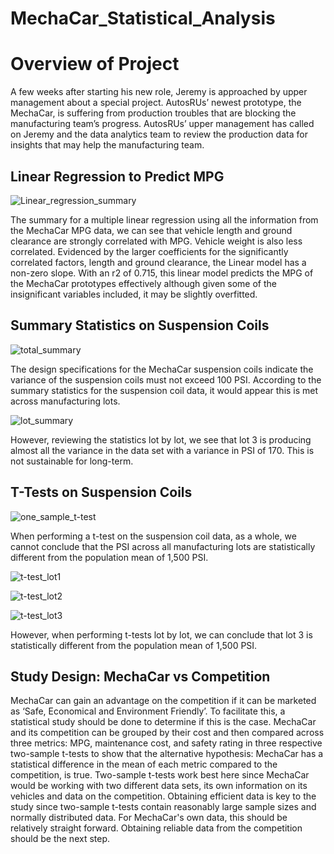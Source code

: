# MechaCar_Statistical_Analysis


# Overview of Project

A few weeks after starting his new role, Jeremy is approached by upper management about a special project. AutosRUs’ newest prototype, the MechaCar, is suffering from production troubles that are blocking the manufacturing team’s progress. AutosRUs’ upper management has called on Jeremy and the data analytics team to review the production data for insights that may help the manufacturing team.


## Linear Regression to Predict MPG


![Linear_regression_summary](https://user-images.githubusercontent.com/101373142/175792554-778361d0-9b70-4a87-8f64-c53cdcf6b646.png)



The summary for a multiple linear regression using all the information from the MechaCar MPG data, we can see that vehicle length and ground clearance are strongly correlated with MPG.  Vehicle weight is also less correlated.  Evidenced by the larger coefficients for the significantly correlated factors, length and ground clearance, the Linear model has a non-zero slope. With an r2 of 0.715, this linear model predicts the MPG of the MechaCar prototypes effectively although given some of the insignificant variables included, it may be slightly overfitted.



## Summary Statistics on Suspension Coils

![total_summary](https://user-images.githubusercontent.com/101373142/175792409-ac00401a-5959-41e3-8823-27ab79d1c235.png)


The design specifications for the MechaCar suspension coils indicate the variance of the suspension coils must not exceed 100 PSI.  According to the summary statistics for the suspension coil data, it would appear this is met across manufacturing lots.


![lot_summary](https://user-images.githubusercontent.com/101373142/175792419-f52a5296-47bc-451a-a0d7-7b152b14b2fe.png)


However, reviewing the statistics lot by lot, we see that lot 3 is producing almost all the variance in the data set with a variance in PSI of 170. This is not sustainable for long-term.


## T-Tests on Suspension Coils


![one_sample_t-test](https://user-images.githubusercontent.com/101373142/175792461-2cbf0e11-fa45-4840-9ac9-7881dc70d810.png)

When performing a t-test on the suspension coil data,  as a whole, we cannot conclude that the PSI across all manufacturing lots are statistically different from the population mean of 1,500 PSI.


![t-test_lot1](https://user-images.githubusercontent.com/101373142/175792475-d470dc41-6cb7-4273-8b08-1e291fa237ea.png)



![t-test_lot2](https://user-images.githubusercontent.com/101373142/175792479-f59603c8-a735-4ec5-9631-78c65a204722.png)



![t-test_lot3](https://user-images.githubusercontent.com/101373142/175792483-311622cb-a8cd-40de-95fa-900fd2156b6f.png)


However, when performing t-tests lot by lot, we can conclude that lot 3 is statistically different from the population mean of 1,500 PSI.




## Study Design: MechaCar vs Competition

MechaCar can gain an advantage on the competition if it can be marketed as ‘Safe, Economical and Environment Friendly’.  To facilitate this, a statistical study should be done to determine if this is the case. MechaCar and its competition can be grouped by their cost and then compared across three metrics: MPG, maintenance cost, and safety rating in three respective two-sample t-tests to show that the alternative hypothesis: MechaCar has a statistical difference in the mean of each metric compared to the competition, is true. Two-sample t-tests work best here since MechaCar would be working with two different data sets, its own information on its vehicles and data on the competition. Obtaining efficient data is key to the study since two-sample t-tests contain reasonably large sample sizes and normally distributed data. For MechaCar's own data, this should be relatively straight forward. Obtaining reliable data from the competition should be the next step.
